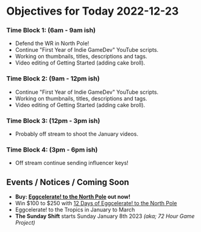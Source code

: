 # Objectives for Today 2022-12-23

### Time Block 1: (6am - 9am ish)
- Defend the WR in North Pole!
- Continue "First Year of Indie GameDev" YouTube scripts.
- Working on thumbnails, titles, descriptions and tags.
- Video editing of Getting Started (adding cake broll).

### Time Block 2: (9am - 12pm ish)
- Continue "First Year of Indie GameDev" YouTube scripts.
- Working on thumbnails, titles, descriptions and tags.
- Video editing of Getting Started (adding cake broll).

### Time Block 3: (12pm - 3pm ish)
- Probably off stream to shoot the January videos.

### Time Block 4: (3pm - 6pm ish)
-  Off stream continue sending influencer keys!

## Events / Notices / Coming Soon

- **Buy: [Eggcelerate! to the North Pole](https://store.steampowered.com/app/2216320/Eggcelerate_to_the_North_Pole/) out now!**
- Win $100 to $250 with [12 Days of Eggcelerate! to the North Pole](https://tyrebyt.es/12days)
- Eggcelerate! to the Tropics in January to March
- **The Sunday Shift** starts Sunday January 8th 2023 _(aka; 72 Hour Game Project)_
